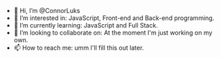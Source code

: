 - 👋 Hi, I’m @ConnorLuks
- 👀 I’m interested in: JavaScript, Front-end and Back-end programming.
- 🌱 I’m currently learning: JavaScript and Full Stack.
- 💞️ I’m looking to collaborate on: At the moment I'm just working on my own.
- 📫 How to reach me: umm I'll fill this out later.

<!---
--->

